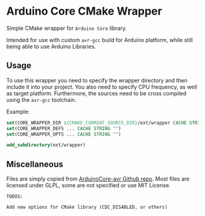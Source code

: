 # Arduino Core CMake Wrapper

Simple CMake wrapper for `Arduino Core` library.

Intended for use with custom `avr-gcc` build for Arduino platform,
while still being able to use Arduino Libraries.

## Usage

To use this wrapper you need to specify the wrapper directory and then include
it into your project.
You also need to specify CPU frequency, as well as target platform.
Furthermore, the sources need to be cross compiled using the
`avr-gcc` toolchain.

Example:
```cmake
set(CORE_WRAPPER_DIR ${CMAKE_CURRENT_SOURCE_DIR}/ext/wrapper CACHE STRING "")
set(CORE_WRAPPER_DEFS ... CACHE STRING "")
set(CORE_WRAPPER_OPTS ... CACHE STRING "")

add_subdirectory(ext/wrapper)
```

## Miscellaneous

Files are simply copied from
[ArduinoCore-avr Github repo](https://github.com/arduino/ArduinoCore-avr).
Most files are licensed under GLPL, some are not specified or use MIT License.


```
TODOS:

Add new options for CMake library (CDC_DISABLED, or others)
```
